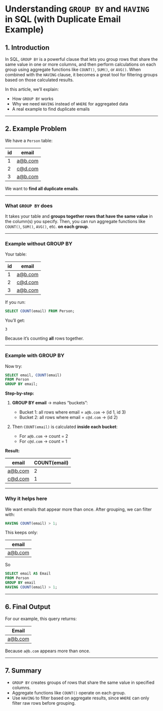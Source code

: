# Understanding `GROUP BY` and `HAVING` in SQL (with Duplicate Email Example)

## 1. Introduction

In SQL, `GROUP BY` is a powerful clause that lets you group rows that share the same value in one or more columns, and then perform calculations on each group using aggregate functions like `COUNT()`, `SUM()`, or `AVG()`.
When combined with the `HAVING` clause, it becomes a great tool for filtering groups based on those calculated results.

In this article, we’ll explain:

* How `GROUP BY` works
* Why we need `HAVING` instead of `WHERE` for aggregated data
* A real example to find duplicate emails

---

## 2. Example Problem

We have a `Person` table:

| id | email                     |
| -- | ------------------------- |
| 1  | [a@b.com](mailto:a@b.com) |
| 2  | [c@d.com](mailto:c@d.com) |
| 3  | [a@b.com](mailto:a@b.com) |

We want to **find all duplicate emails**.

---

### **What `GROUP BY` does**

It takes your table and **groups together rows that have the same value** in the column(s) you specify.
Then, you can run aggregate functions like `COUNT()`, `SUM()`, `AVG()`, etc. **on each group**.

---

### **Example without GROUP BY**

Your table:

| id | email                     |
| -- | ------------------------- |
| 1  | [a@b.com](mailto:a@b.com) |
| 2  | [c@d.com](mailto:c@d.com) |
| 3  | [a@b.com](mailto:a@b.com) |

If you run:

```sql
SELECT COUNT(email) FROM Person;
```

You’ll get:

```
3
```

Because it’s counting **all** rows together.

---

### **Example with GROUP BY**

Now try:

```sql
SELECT email, COUNT(email)
FROM Person
GROUP BY email;
```

**Step-by-step:**

1. **GROUP BY email** → makes “buckets”:

   * Bucket 1: all rows where email = `a@b.com` → (id 1, id 3)
   * Bucket 2: all rows where email = `c@d.com` → (id 2)

2. Then `COUNT(email)` is calculated **inside each bucket**:

   * For `a@b.com` → count = 2
   * For `c@d.com` → count = 1

**Result:**

| email                     | COUNT(email) |
| ------------------------- | ------------ |
| [a@b.com](mailto:a@b.com) | 2            |
| [c@d.com](mailto:c@d.com) | 1            |

---

### **Why it helps here**

We want emails that appear more than once.
After grouping, we can filter with:

```sql
HAVING COUNT(email) > 1;
```

This keeps only:

| email                     |
| ------------------------- |
| [a@b.com](mailto:a@b.com) |


So 

```sql
SELECT email AS Email
FROM Person
GROUP BY email
HAVING COUNT(email) > 1;
```

---

## 6. Final Output

For our example, this query returns:

| Email                     |
| ------------------------- |
| [a@b.com](mailto:a@b.com) |

Because `a@b.com` appears more than once.

---

## 7. Summary

* `GROUP BY` creates groups of rows that share the same value in specified columns.
* Aggregate functions like `COUNT()` operate on each group.
* Use `HAVING` to filter based on aggregate results, since `WHERE` can only filter raw rows before grouping.
